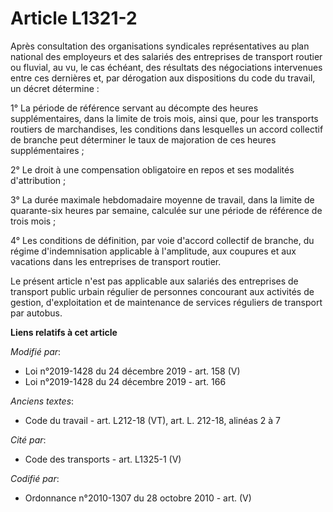 # Article L1321-2

Après consultation des organisations syndicales représentatives au plan national des employeurs et des salariés des
entreprises de transport routier ou fluvial, au vu, le cas échéant, des résultats des négociations intervenues entre ces
dernières et, par dérogation aux dispositions du code du travail, un décret détermine :

1° La période de référence servant au décompte des heures supplémentaires, dans la limite de trois mois, ainsi que, pour les
transports routiers de marchandises, les conditions dans lesquelles un accord collectif de branche peut déterminer le taux de
majoration de ces heures supplémentaires ;

2° Le droit à une compensation obligatoire en repos et ses modalités d'attribution ;

3° La durée maximale hebdomadaire moyenne de travail, dans la limite de quarante-six heures par semaine, calculée sur une
période de référence de trois mois ;

4° Les conditions de définition, par voie d'accord collectif de branche, du régime d'indemnisation applicable à l'amplitude,
aux coupures et aux vacations dans les entreprises de transport routier.

Le présent article n'est pas applicable aux salariés des entreprises de transport public urbain régulier de personnes
concourant aux activités de gestion, d'exploitation et de maintenance de services réguliers de transport par autobus.

**Liens relatifs à cet article**

_Modifié par_:

  - Loi n°2019-1428 du 24 décembre 2019 - art. 158 (V)
  - Loi n°2019-1428 du 24 décembre 2019 - art. 166

_Anciens textes_:

  - Code du travail - art. L212-18 (VT), art. L. 212-18, alinéas 2 à 7

_Cité par_:

  - Code des transports - art. L1325-1 (V)

_Codifié par_:

  - Ordonnance n°2010-1307 du 28 octobre 2010 - art. (V)
